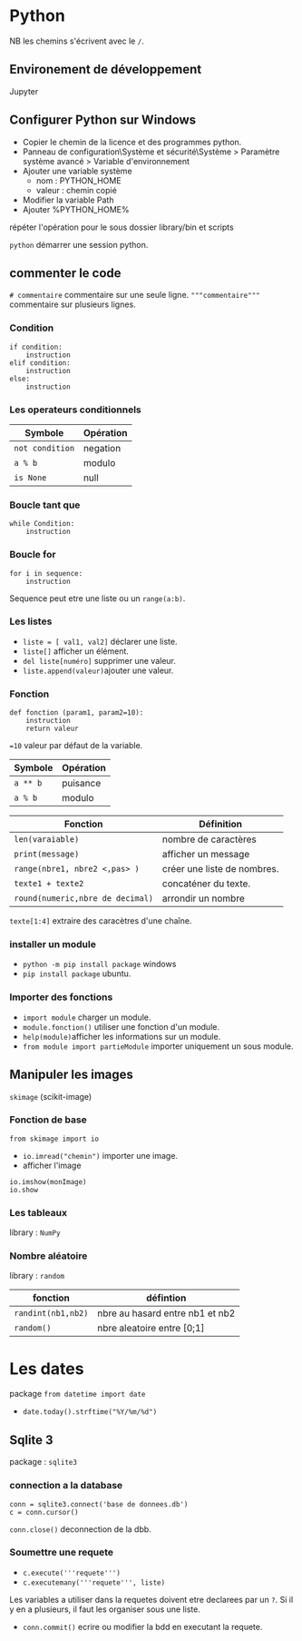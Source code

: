 # Python

NB les chemins s'écrivent avec le `/`.

## Environement de développement

Jupyter

## Configurer Python sur Windows

* Copier le chemin de la licence et des programmes python.
* Panneau de configuration\Système et sécurité\Système > Paramètre système avancé > Variable d'environnement
* Ajouter une variable système 
	* nom : PYTHON_HOME
	* valeur : chemin copié
* Modifier la variable Path
* Ajouter %PYTHON_HOME% 

répéter l'opération pour le sous dossier library/bin et scripts

`python` démarrer une session python.

## commenter le code

`# commentaire` commentaire sur une seule ligne.
`"""commentaire"""` commentaire sur plusieurs lignes.

### Condition 

```
if condition:
	instruction
elif condition:
	instruction
else:
	instruction
```

### Les operateurs conditionnels

| Symbole | Opération |
|---|---|
| `not condition` | negation |
| `a % b` | modulo |
| `is None` | null |

### Boucle tant que

```
while Condition:
	instruction
```

### Boucle for

```
for i in sequence:
	instruction
```

Sequence peut etre une liste ou un `range(a:b)`.

### Les listes

* `liste = [ val1, val2]` déclarer une liste.
* `liste[]` afficher un élément.
* `del liste[numéro]` supprimer une valeur.
* `liste.append(valeur)`ajouter une valeur.

### Fonction 

```
def fonction (param1, param2=10):
	instruction
	return valeur
```

`=10` valeur par défaut de la variable.

| Symbole | Opération |
|---|---|
| `a ** b` | puisance |
| `a % b` | modulo |

| Fonction | Définition | 
|---|---|
| `len(varaiable)` | nombre de caractères |
| `print(message)` | afficher un message |
| `range(nbre1, nbre2 <,pas> )` | créer une liste de nombres. |
| `texte1 + texte2` | concaténer du texte. |
| `round(numeric,nbre de decimal)` | arrondir un nombre |

`texte[1:4]` extraire des caracètres d'une chaîne.

### installer un module

* `python -m pip install package` windows
* `pip install package` ubuntu.

### Importer des fonctions

* `import module` charger un module.
* `module.fonction()` utiliser une fonction d'un module.
* `help(module)`afficher les informations sur un module.
* `from module import partieModule` importer uniquement un sous module.

## Manipuler les images

`skimage` (scikit-image)

### Fonction de base

`from skimage import io`

* `io.imread("chemin")` importer une image.
* afficher l'image
```
io.imshow(monImage)
io.show 
```

### Les tableaux

library : `NumPy`

### Nombre aléatoire

library : `random`

| fonction | défintion |
|---|---|
| `randint(nb1,nb2)` | nbre au hasard entre nb1 et nb2 |
| `random()` | nbre aleatoire entre [0;1] |

# Les dates 

package `from datetime import date`

* `date.today().strftime("%Y/%m/%d")`

## Sqlite 3

package : `sqlite3`

### connection a la database

```
conn = sqlite3.connect('base de donnees.db')
c = conn.cursor()
```

`conn.close()` deconnection de la dbb.

### Soumettre une requete

* `c.execute('''requete''')`
* `c.executemany('''requete''', liste)`

Les variables a utiliser dans la requetes doivent etre declarees par un `?`.
Si il y en a plusieurs, il faut les organiser sous une liste.

* `conn.commit()` ecrire ou modifier la bdd en executant la requete.
